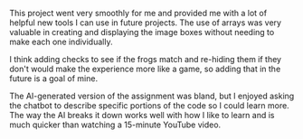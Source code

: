 This project went very smoothly for me and provided me with a lot of helpful new tools I can use in future projects. The use of arrays was very valuable in creating and displaying the image boxes without needing to make each one individually. 

I think adding checks to see if the frogs match and re-hiding them if they don't would make the experience more like a game, so adding that in the future is a goal of mine. 

The AI-generated version of the assignment was bland, but I enjoyed asking the chatbot to describe specific portions of the code so I could learn more. The way the AI breaks it down works well with how I like to learn and is much quicker than watching a 15-minute YouTube video. 